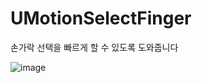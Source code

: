 # UMotionSelectFinger

손가락 선택을 빠르게 할 수 있도록 도와줍니다

![image](https://github.com/user-attachments/assets/ba598628-450e-45c1-ba71-fd3458ead421)
